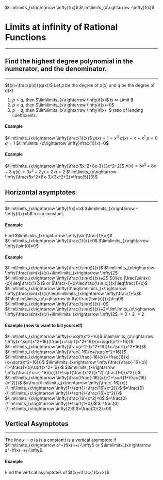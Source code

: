 $\lim\limits_{x\rightarrow \infty}f(x)$
$\lim\limits_{x\rightarrow -\infty}f(x)$

# Limits at infinity of Rational Functions
---
## Find the highest degree polynomial in the numerator, and the denominator.
---
$f(x)=\frac{p(x)}{q(x)}$
Let $p$ be the degree of $p(x)$ and $q$ be the degree of $q(x)$
1. $p>q$, then $\lim\limits_{x\rightarrow \infty}f(x)$ is $\infty$
	Limit $\nexists$
2. $p<q$, then $\lim\limits_{x\rightarrow \infty}f(x)=0$
3. $p=q$, then $\lim\limits_{x\rightarrow \infty}f(x)=$ ratio of lending coefficients.
#### Example
$\lim\limits_{x\rightarrow \infty}\frac{1}{x}$
	$p(x)=1=x^0$
	$q(x)=x=x^1$
	$p=0$
	$q=1$
	$\lim\limits_{x\rightarrow \infty}\frac{1}{x}=0$
#### Example
$\lim\limits_{x\rightarrow \infty}\frac{5x^2+8x-3}{3x^2+2}$
	$p(x)=5x^2+8x-3$
	$q(x)=3x^2+2$
	$p=2$
	$q=2$
	$\lim\limits_{x\rightarrow \infty}\frac{5x^2+8x-3}{3x^2+2}=\frac{5}{3}$
## Horizontal asymptotes
---
$\lim\limits_{x\rightarrow \infty}f(x)=b$
$\lim\limits_{x\rightarrow -\infty}f(x)=b$
b is a constant.
#### Example
Find $\lim\limits_{x\rightarrow \infty}\sin(\frac{1}{x})$
	$\lim\limits_{x\rightarrow \infty}\frac{1}{x}=0$
	$\lim\limits_{x\rightarrow \infty}\sin(0)=0$
#### Example
$\lim\limits_{x\rightarrow \infty}\frac{\sin(x)}{x}$
	$\lim\limits_{x\rightarrow \infty}\frac{\sin(x)}{x}+\lim\limits_{x\rightarrow \infty}2$
	$\lim\limits_{x\rightarrow \infty}\frac{\sin(x)}{x}+2$
	$0\leq |\frac{\sin(x)}{x}|\leq|\frac{1}{x}$ or $\frac{-1}{x}\leq\frac{\sin(x)}{x}\leq\frac{1}{x}$
	$\lim\limits_{x\rightarrow \infty}0\leq\lim\limits_{x\rightarrow \infty}\frac{\sin(x)}{x}\leq\lim\limits_{x\rightarrow \infty}\frac{1}{x}$
	$0\leq\lim\limits_{x\rightarrow \infty}\frac{\sin(x)}{x}\leq0$
	$\lim\limits_{x\rightarrow \infty}\frac{\sin(x)}{x}=0$
	$\lim\limits_{x\rightarrow \infty}\frac{\sin(x)}{x}+2=\lim\limits_{x\rightarrow \infty}\frac{\sin(x)}{x}+\lim\limits_{x\rightarrow \infty}2$
	$=0+2$
	$=2$
#### Example (how to want to kill yourself)
$\lim\limits_{x\rightarrow \infty}x-\sqrt{x^2+16}$
	$\lim\limits_{x\rightarrow \infty}x-\sqrt{x^2+16}(\frac{x+\sqrt{x^2+16}}{x+\sqrt{x^2+16}}$
	$\lim\limits_{x\rightarrow \infty}\frac{x^2-(x^2+16)}{x+\sqrt{x^2+16}}$
	$\lim\limits_{x\rightarrow \infty}\frac{-16}{x+\sqrt{x^2+16}}$
	$\lim\limits_{x\rightarrow \infty}\frac{\frac{-16}{x}}{\frac{1}{x}(x+\sqrt{x^2+16})}$
	$\lim\limits_{x\rightarrow \infty}\frac{\frac{-16}{x}}{1+\frac{1}{x}\sqrt{x^2+16}}$
	$\lim\limits_{x\rightarrow \infty}\frac{\frac{-16}{x}}{1+\sqrt{\frac{x^2}{x^2}+\frac{16}{x^2}}}$
	$\lim\limits_{x\rightarrow \infty}\frac{\frac{-16}{x}}{1+\sqrt{1+\frac{16}{x^2}}}$
	$=\frac{\lim\limits_{x\rightarrow \infty}\frac{-16}{x}}{\lim\limits_{x\rightarrow \infty}1+\sqrt{1+\frac{16}{x^2}}}$
	$=\frac{0}{\lim\limits_{x\rightarrow \infty}1+\sqrt{1+\frac{16}{x^2}}}$
	$\lim\limits_{x\rightarrow \infty}\frac{16}{x^2}=0$
	$=\frac{0}{\lim\limits_{x\rightarrow \infty}1+\sqrt{1+0}}$
	$=\frac{0}{\lim\limits_{x\rightarrow \infty}2}$
	$=\frac{0}{2}=0$
## Vertical Asymptotes
---
The line $x=a$ (a is a constant) is a vertical asymptote if $\lim\limits_{x\rightarrow a^+}f(x)=+/-\infty$ or $\lim\limits_{x\rightarrow a^-}f(x)=+/-\infty$.
#### Example
Find the vertical asymptotes of $f(x)=\frac{1}{x+2}$
	
